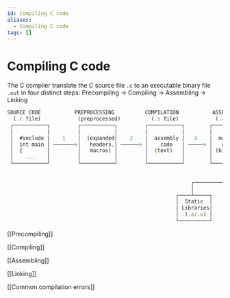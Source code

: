 ```yaml
---
id: Compiling C code
aliases:
  - Compiling C code
tags: []
---
```


# Compiling C code

The C compiler translate the C source file `.c` to an executable binary file `.out` in four distinct steps: Precompiling -> Compiling -> Assembling -> Linking

```js
SOURCE CODE           PREPROCESSING          COMPILATION           ASSEMBLY              LINKING
  (.c file)            (preprocessed)          (.s file)            (.o file)           (.out file)
 ┌───────────┐         ┌───────────┐         ┌───────────┐        ┌───────────┐        ┌───────────┐
 │           │         │           │         │           │        │           │        │           │
 │  #include │    1    │  (expanded│    2    │  assembly │   3    │  machine  │   4    │ executable│
 │  int main │ ───────>│   headers,│ ──────> │    code   │ ─────> │   code    │ ──────>│    file   │
 │  {        │         │   macros) │         │  (text)   │        │ (binary)  │        │           │
 │    ...    │         │           │         │           │        │           │        │           │
 └───────────┘         └───────────┘         └───────────┘        └───────────┘        └───────────┘
                                                                                            ▲
                                                                                            │
                                                            ┌───────────────────────────────┘
                                                            │
                                                       ┌────┴─────┐
                                                       │  Static  │
                                                       │ Libraries│
                                                       │  (.a/.o) │
                                                       └──────────┘
```

[[Precompiling]]

[[Compiling]]

[[Assembling]]

[[Linking]]

[[Common compilation errors]]
